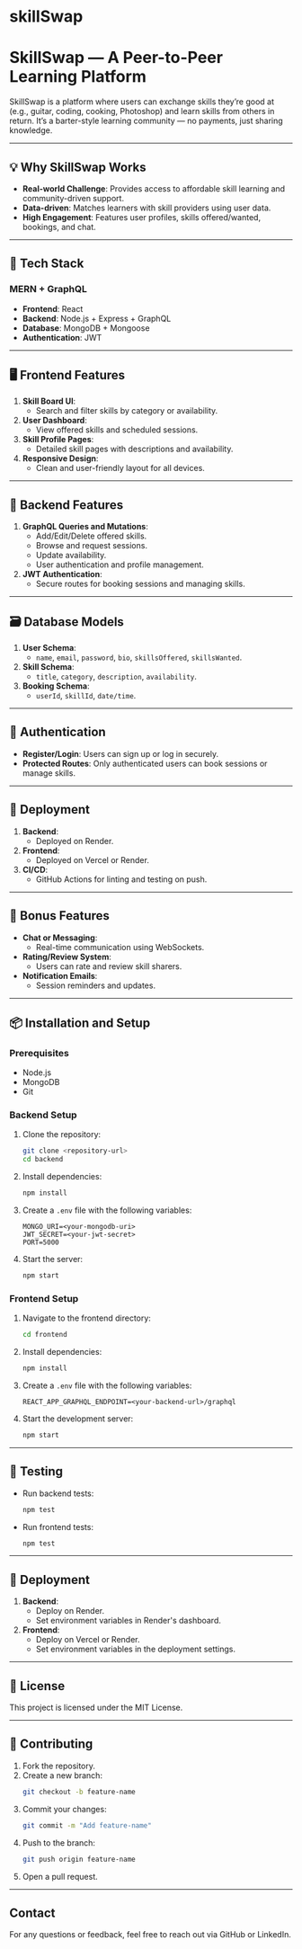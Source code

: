# skillSwap

# SkillSwap — A Peer-to-Peer Learning Platform

SkillSwap is a platform where users can exchange skills they’re good at (e.g., guitar, coding, cooking, Photoshop) and learn skills from others in return. It’s a barter-style learning community — no payments, just sharing knowledge.

---

## :bulb: Why SkillSwap Works
- **Real-world Challenge**: Provides access to affordable skill learning and community-driven support.
- **Data-driven**: Matches learners with skill providers using user data.
- **High Engagement**: Features user profiles, skills offered/wanted, bookings, and chat.

---

## :bricks: Tech Stack
### MERN + GraphQL
- **Frontend**: React
- **Backend**: Node.js + Express + GraphQL
- **Database**: MongoDB + Mongoose
- **Authentication**: JWT

---

## :desktop_computer: Frontend Features
1. **Skill Board UI**:
   - Search and filter skills by category or availability.
2. **User Dashboard**:
   - View offered skills and scheduled sessions.
3. **Skill Profile Pages**:
   - Detailed skill pages with descriptions and availability.
4. **Responsive Design**:
   - Clean and user-friendly layout for all devices.

---

## :brain: Backend Features
1. **GraphQL Queries and Mutations**:
   - Add/Edit/Delete offered skills.
   - Browse and request sessions.
   - Update availability.
   - User authentication and profile management.
2. **JWT Authentication**:
   - Secure routes for booking sessions and managing skills.

---

## :card_file_box: Database Models
1. **User Schema**:
   - `name`, `email`, `password`, `bio`, `skillsOffered`, `skillsWanted`.
2. **Skill Schema**:
   - `title`, `category`, `description`, `availability`.
3. **Booking Schema**:
   - `userId`, `skillId`, `date/time`.

---

## :closed_lock_with_key: Authentication
- **Register/Login**: Users can sign up or log in securely.
- **Protected Routes**: Only authenticated users can book sessions or manage skills.

---

## :rocket: Deployment
1. **Backend**:
   - Deployed on Render.
2. **Frontend**:
   - Deployed on Vercel or Render.
3. **CI/CD**:
   - GitHub Actions for linting and testing on push.

---

## :toolbox: Bonus Features
- **Chat or Messaging**:
   - Real-time communication using WebSockets.
- **Rating/Review System**:
   - Users can rate and review skill sharers.
- **Notification Emails**:
   - Session reminders and updates.

---

## :package: Installation and Setup

### Prerequisites
- Node.js
- MongoDB
- Git

### Backend Setup
1. Clone the repository:
   ```bash
   git clone <repository-url>
   cd backend
   ```
2. Install dependencies:
   ```bash
   npm install
   ```
3. Create a `.env` file with the following variables:
   ```env
   MONGO_URI=<your-mongodb-uri>
   JWT_SECRET=<your-jwt-secret>
   PORT=5000
   ```
4. Start the server:
   ```bash
   npm start
   ```

### Frontend Setup
1. Navigate to the frontend directory:
   ```bash
   cd frontend
   ```
2. Install dependencies:
   ```bash
   npm install
   ```
3. Create a `.env` file with the following variables:
   ```env
   REACT_APP_GRAPHQL_ENDPOINT=<your-backend-url>/graphql
   ```
4. Start the development server:
   ```bash
   npm start
   ```

---

## :test_tube: Testing
- Run backend tests:
  ```bash
  npm test
  ```
- Run frontend tests:
  ```bash
  npm test
  ```

---

## :link: Deployment
1. **Backend**:
   - Deploy on Render.
   - Set environment variables in Render's dashboard.
2. **Frontend**:
   - Deploy on Vercel or Render.
   - Set environment variables in the deployment settings.

---

## :memo: License
This project is licensed under the MIT License.

---

## :handshake: Contributing
1. Fork the repository.
2. Create a new branch:
   ```bash
   git checkout -b feature-name
   ```
3. Commit your changes:
   ```bash
   git commit -m "Add feature-name"
   ```
4. Push to the branch:
   ```bash
   git push origin feature-name
   ```
5. Open a pull request.

---

##  Contact
For any questions or feedback, feel free to reach out via GitHub or LinkedIn.
